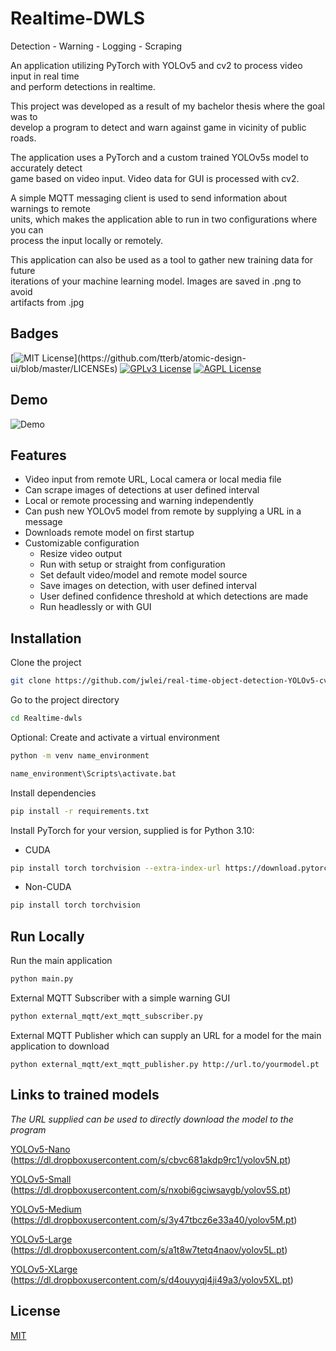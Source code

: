 
# Realtime-DWLS
Detection - Warning - Logging - Scraping

An application utilizing PyTorch with YOLOv5 and cv2 to process video input in real time  
and perform detections in realtime.

This project was developed as a result of my bachelor thesis where the goal was to  
develop a  program to detect and warn against game in vicinity of public roads.

The application uses a PyTorch and a custom trained YOLOv5s model to accurately detect  
game based on video input. Video data for GUI is processed with cv2.

A simple MQTT messaging client is used to send information about warnings to remote  
units, which makes the application able to run in two configurations where you can  
process the input locally or remotely.

This application can also be used as a tool to gather new training data for future  
iterations of your machine learning model. Images are saved in .png to avoid  
artifacts from .jpg




## Badges

[![MIT License](https://img.shields.io/apm/l/atomic-design-ui.svg?)](https://github.com/tterb/atomic-design-ui/blob/master/LICENSEs)
[![GPLv3 License](https://img.shields.io/badge/License-GPL%20v3-yellow.svg)](https://opensource.org/licenses/)
[![AGPL License](https://img.shields.io/badge/license-AGPL-blue.svg)](http://www.gnu.org/licenses/agpl-3.0)


## Demo

![Demo](https://github.com/jwlei/real-time-object-detection-YOLOv5-cv2/blob/master/Realtime-dwls/resources/media/demo.gif)

## Features

- Video input from remote URL, Local camera or local media file
- Can scrape images of detections at user defined interval
- Local or remote processing and warning independently
- Can push new YOLOv5 model from remote by supplying a URL in a message
- Downloads remote model on first startup
- Customizable configuration
  - Resize video output
  - Run with setup or straight from configuration
  - Set default video/model and remote model source
  - Save images on detection, with user defined interval
  - User defined confidence threshold at which detections are made
  - Run headlessly or with GUI


## Installation

Clone the project

```bash
git clone https://github.com/jwlei/real-time-object-detection-YOLOv5-cv2
```

Go to the project directory

```bash
cd Realtime-dwls
```

Optional: Create and activate a virtual environment
```bash
python -m venv name_environment
```
```bash
name_environment\Scripts\activate.bat
```

Install dependencies

```bash
pip install -r requirements.txt
```

Install PyTorch for your version, supplied is for Python 3.10:

* CUDA
```bash
pip install torch torchvision --extra-index-url https://download.pytorch.org/whl/cu113
```

* Non-CUDA
```bash
pip install torch torchvision
```

## Run Locally

Run the main application

```bash
python main.py
```

External MQTT Subscriber with a simple warning GUI
```bash
python external_mqtt/ext_mqtt_subscriber.py
```

External MQTT Publisher which can supply an URL for a model for the main application to download
```
python external_mqtt/ext_mqtt_publisher.py http://url.to/yourmodel.pt
```

## Links to trained models
_The URL supplied can be used to directly download the model to the program_

[YOLOv5-Nano](https://dl.dropboxusercontent.com/s/cbvc681akdp9rc1/yolov5N.pt) 
(https://dl.dropboxusercontent.com/s/cbvc681akdp9rc1/yolov5N.pt)

[YOLOv5-Small](https://dl.dropboxusercontent.com/s/nxobi6gciwsaygb/yolov5S.pt)
(https://dl.dropboxusercontent.com/s/nxobi6gciwsaygb/yolov5S.pt)

[YOLOv5-Medium](https://dl.dropboxusercontent.com/s/3y47tbcz6e33a40/yolov5M.pt) 
(https://dl.dropboxusercontent.com/s/3y47tbcz6e33a40/yolov5M.pt)

[YOLOv5-Large](https://dl.dropboxusercontent.com/s/a1t8w7tetq4naov/yolov5L.pt) 
(https://dl.dropboxusercontent.com/s/a1t8w7tetq4naov/yolov5L.pt)

[YOLOv5-XLarge](https://dl.dropboxusercontent.com/s/d4ouyyqj4ji49a3/yolov5XL.pt)
(https://dl.dropboxusercontent.com/s/d4ouyyqj4ji49a3/yolov5XL.pt)

## License

[MIT](https://choosealicense.com/licenses/mit/)

